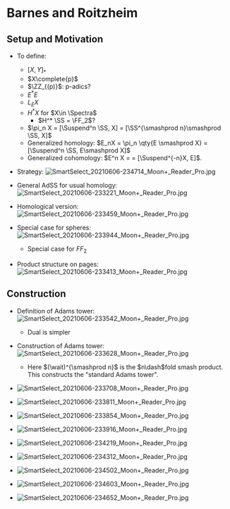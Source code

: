 # Barnes and Roitzheim

## Setup and Motivation

- To define:
  - $[X, Y]_*$ 
  - $X\complete{p}$
  - $\ZZ_{(p)}$: p-adics?
  - $E^* E$
  - $L_E X$
  - $H^* X$ for $X\in \Spectra$
    - $H^* \SS = \FF_2$?
  - $\pi_n X = [\Suspend^n \SS, X] = [\SS^{\smashprod n}\smashprod \SS, X]$
  - Generalized homology: $E_nX = \pi_n \qty{E \smashprod X} = [\Suspend^n \SS, E\smashprod X]$
  - Generalized cohomology: $E^n X = = [\Suspend^{-n}X, E]$.

- Strategy:
  ![SmartSelect_20210606-234714_Moon+_Reader_Pro.jpg](figures/SmartSelect_20210606-234714_Moon+_Reader_Pro.jpg)

- General AdSS for usual homology:
  ![SmartSelect_20210606-233221_Moon+_Reader_Pro.jpg](figures/SmartSelect_20210606-233221_Moon+_Reader_Pro.jpg)

- Homological version: 
  ![SmartSelect_20210606-233459_Moon+_Reader_Pro.jpg](figures/SmartSelect_20210606-233459_Moon+_Reader_Pro.jpg)

- Special case for spheres:
  ![SmartSelect_20210606-233944_Moon+_Reader_Pro.jpg](figures/SmartSelect_20210606-233944_Moon+_Reader_Pro.jpg)
  - Special case for $FF_2$

- Product structure on pages:
  ![SmartSelect_20210606-233413_Moon+_Reader_Pro.jpg](figures/SmartSelect_20210606-233413_Moon+_Reader_Pro.jpg)

## Construction

- Definition of Adams tower: 
  ![SmartSelect_20210606-233542_Moon+_Reader_Pro.jpg](figures/SmartSelect_20210606-233542_Moon+_Reader_Pro.jpg)
  - Dual is simpler

- Construction of Adams tower: 
![SmartSelect_20210606-233628_Moon+_Reader_Pro.jpg](figures/SmartSelect_20210606-233628_Moon+_Reader_Pro.jpg)
  - Here $(\wait)^{\smashprod n}$ is the $n\dash$fold smash product.
    This constructs the "standard Adams tower".

- ![SmartSelect_20210606-233708_Moon+_Reader_Pro.jpg](figures/SmartSelect_20210606-233708_Moon+_Reader_Pro.jpg)
- ![SmartSelect_20210606-233811_Moon+_Reader_Pro.jpg](figures/SmartSelect_20210606-233811_Moon+_Reader_Pro.jpg)
- ![SmartSelect_20210606-233854_Moon+_Reader_Pro.jpg](figures/SmartSelect_20210606-233854_Moon+_Reader_Pro.jpg)
- ![SmartSelect_20210606-233916_Moon+_Reader_Pro.jpg](figures/SmartSelect_20210606-233916_Moon+_Reader_Pro.jpg)
- ![SmartSelect_20210606-234219_Moon+_Reader_Pro.jpg](figures/SmartSelect_20210606-234219_Moon+_Reader_Pro.jpg)
- ![SmartSelect_20210606-234312_Moon+_Reader_Pro.jpg](figures/SmartSelect_20210606-234312_Moon+_Reader_Pro.jpg)
- ![SmartSelect_20210606-234502_Moon+_Reader_Pro.jpg](figures/SmartSelect_20210606-234502_Moon+_Reader_Pro.jpg)
- ![SmartSelect_20210606-234603_Moon+_Reader_Pro.jpg](figures/SmartSelect_20210606-234603_Moon+_Reader_Pro.jpg)
- ![SmartSelect_20210606-234652_Moon+_Reader_Pro.jpg](figures/SmartSelect_20210606-234652_Moon+_Reader_Pro.jpg)


